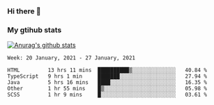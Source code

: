 ### Hi there 👋

### My gtihub stats

[![Anurag's github stats](https://github-readme-stats.vercel.app/api?username=gaozhidong)](https://github.com/gaozhidong/github-readme-stats)

<!--START_SECTION:waka-->
```text
Week: 20 January, 2021 - 27 January, 2021

HTML         13 hrs 11 mins  ██████████▒░░░░░░░░░░░░░░   40.84 % 
TypeScript   9 hrs 1 min     ███████░░░░░░░░░░░░░░░░░░   27.94 % 
Java         5 hrs 16 mins   ████░░░░░░░░░░░░░░░░░░░░░   16.35 % 
Other        1 hr 55 mins    █▒░░░░░░░░░░░░░░░░░░░░░░░   05.98 % 
SCSS         1 hr 9 mins     █░░░░░░░░░░░░░░░░░░░░░░░░   03.61 % 
```
<!--END_SECTION:waka-->